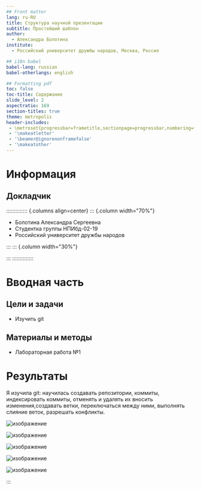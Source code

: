 ```yaml
---
## Front matter
lang: ru-RU
title: Структура научной презентации
subtitle: Простейший шаблон
author:
  - Александра Болотина
institute:
  - Российский университет дружбы народов, Москва, Россия

## i18n babel
babel-lang: russian
babel-otherlangs: english

## Formatting pdf
toc: false
toc-title: Содержание
slide_level: 2
aspectratio: 169
section-titles: true
theme: metropolis
header-includes:
 - \metroset{progressbar=frametitle,sectionpage=progressbar,numbering=fraction}
 - '\makeatletter'
 - '\beamer@ignorenonframefalse'
 - '\makeatother'
---
```


# Информация

## Докладчик

:::::::::::::: {.columns align=center}
::: {.column width="70%"}

  * Болотина Александра Сергеевна
  * Студентка группы НПИбд-02-19
  * Российский университет дружбы народов

:::
::: {.column width="30%"}


:::
::::::::::::::

# Вводная часть

## Цели и задачи

- Изучить git

## Материалы и методы

- Лабораторная работа №1

# Результаты

Я изучила git: научилась создавать репозитории, коммиты, индексировать коммиты, отменять и удалять их
вносить изменения,создавать ветки, переключаться между ними, выполнять слияние веток, разрешать конфликты. 

![изображение](https://user-images.githubusercontent.com/113191444/213791308-4a4c5f9f-4ab3-4c73-95dd-67de4d20fece.png)

![изображение](https://user-images.githubusercontent.com/113191444/213791521-b0e79ec4-d46a-4b59-8367-ef62940c9776.png)

![изображение](https://user-images.githubusercontent.com/113191444/213791640-c04bdb3d-3a5e-4aed-925a-1173f1eef15a.png)

![изображение](https://user-images.githubusercontent.com/113191444/213791715-b783d2f2-47e8-4991-8cb2-415fb3c9d044.png)

![изображение](https://user-images.githubusercontent.com/113191444/213791750-fc4d5e7f-2c30-4954-919b-1e05b2a71df4.png)


:::
